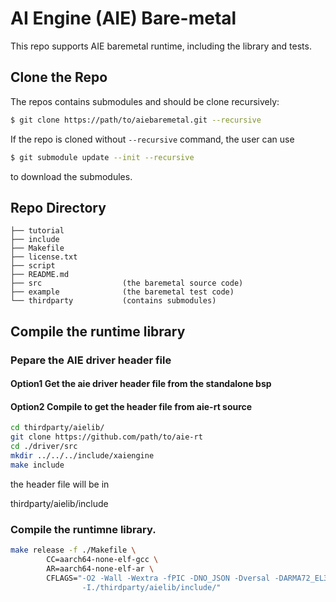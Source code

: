 # AI Engine (AIE) Bare-metal

This repo supports AIE baremetal runtime, including the library and tests.

## Clone the Repo

The repos contains submodules and should be clone recursively:

```bash
$ git clone https://path/to/aiebaremetal.git --recursive
```

If the repo is cloned without `--recursive` command, the user can use

```bash
$ git submodule update --init --recursive
```

to download the submodules.

## Repo Directory

```
├── tutorial
├── include
├── Makefile
├── license.txt
├── script
├── README.md
├── src                  (the baremetal source code)
├── example              (the baremetal test code)
└── thirdparty           (contains submodules)
```

## Compile the runtime library

### Pepare the AIE driver header file

#### Option1  Get the aie driver header file from the standalone bsp

#### Option2 Compile to get the header file from aie-rt source

```bash
cd thirdparty/aielib/
git clone https://github.com/path/to/aie-rt
cd ./driver/src
mkdir ../../../include/xaiengine
make include
```

the header file will be in 

thirdparty/aielib/include

### Compile the runtimne library.

```bash
make release -f ./Makefile \
        CC=aarch64-none-elf-gcc \
        AR=aarch64-none-elf-ar \
        CFLAGS="-O2 -Wall -Wextra -fPIC -DNO_JSON -Dversal -DARMA72_EL3 -fno-tree-loop-distribute-patterns \
                -I./thirdparty/aielib/include/"

```
